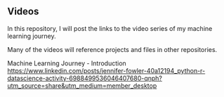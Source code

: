 ## Videos

In this repository, I will post the links to the video series of my machine learning journey.

Many of the videos will reference projects and files in other repositories.

Machine Learning Journey - Introduction
https://www.linkedin.com/posts/jennifer-fowler-40a12194_python-r-datascience-activity-6988499536046407680-qnph?utm_source=share&utm_medium=member_desktop
